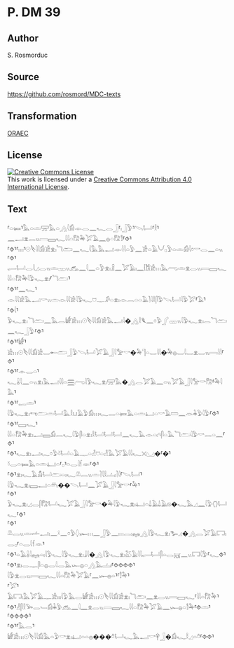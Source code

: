 # P. DM 39

## Author

S. Rosmorduc

## Source

https://github.com/rosmord/MDC-texts

## Transformation

[ORAEC](https://oraec.github.io/)

## License

<a rel="license" href="http://creativecommons.org/licenses/by/4.0/"><img alt="Creative Commons License" style="border-width:0" src="https://i.creativecommons.org/l/by/4.0/88x31.png" /></a><br />This work is licensed under a <a rel="license" href="http://creativecommons.org/licenses/by/4.0/">Creative Commons Attribution 4.0 International License</a>.

## Text

⸢𓏏𓍃⸣𓅓𓏏𓏛𓈝𓅓𓏏𓂻𓇋𓀁𓁹𓂋𓈖𓆑𓂋𓃀⸢𓏤𓃀𓅱⸣𓌪𓂡⸢𓎛⸣𓈖𓂝𓁷𓂋𓏭𓇯𓈙𓆑𓇋𓇋𓏏𓀗𓅆𓅯𓄿𓈖𓐍𓏏𓀗𓀾⸢⯑⸣<br>
⸢⯑⸣⸢𓏥⸣𓇳𓌸𓇋𓇋𓀁𓀀𓁷𓏤𓆓𓂧𓈖𓆑𓇋𓅓𓅓𓂝𓁹𓇋𓇋𓏏𓅱𓈖𓀀𓏏𓄿𓄋𓊪𓅱𓏏𓏛𓀁𓇋𓏌𓎡𓂋𓈖𓏏𓏭<br>
⸢⯑⸣𓂷𓂡𓂋𓇋𓈎𓂋𓏭𓏛𓊔𓏭𓃹𓈖𓇋𓈖𓏏𓅱𓁷𓏤𓏎𓈖𓅯𓄿𓏤𓈖𓀨𓀀𓏥𓅓𓂺𓏛𓁷𓂋𓏭𓇯𓈙𓆑𓇋𓇋𓏏𓀗𓅆𓇋𓅱𓆑𓁷𓏤⸢𓆓𓂧⸣<br>
⸢⯑⸣⸢𓈖𓆑⸣𓁹𓇋𓇋𓀀𓅓𓂝𓎡𓏭𓏛𓁹𓇋𓇋𓀀𓇋𓅱𓆑𓈞𓊃𓀔𓏏𓁷𓏤𓁹𓂋𓏏𓏏𓄿𓍘𓇋𓎛𓋴𓅱𓌪𓂡𓇋𓅱𓅯⸢𓄿⸣<br>
⸢⯑𓇋⸣𓅱𓆑𓁷𓏤𓆓𓂧𓈖𓅓𓂋𓀎𓀀𓏥𓇳𓌸𓇋𓇋𓀁𓀀𓅓𓂝𓇋�𓂻𓎛𓆰𓈖𓏌𓅱𓂾𓊔𓏭𓇋𓅱𓆑𓁷𓏤𓂋𓆓𓂧𓈖𓆑𓃀𓅱⸢⯑⸣<br>
⸢⯑⸣⸢𓀎⸣𓀀𓏥𓇳𓌸𓇋𓇋𓀁𓀀𓂋𓄡𓂧𓃀𓅱𓌪𓂡𓅯𓄿𓃀𓇋𓅡𓎡�𓅆𓊹𓏏𓂋𓇋𓇋�𓅆𓐍𓂋𓇋𓂋𓁷𓂋𓏭𓇯𓇋𓇋⸢⯑⸣<br>
⸢⯑⸣⸢𓁹𓂋𓏏⸣𓆑𓏇𓇋𓈖𓏏𓏭𓁷𓏤𓅓𓂝𓇋𓇋𓏏𓈗𓂺𓇋𓅱𓆑𓁷𓏤𓈝𓅓�𓂻𓂋𓅯𓄿𓈖𓏏𓏭𓅯𓄿𓃀𓇋𓅡𓎡𓀗⸢𓅆𓇋𓅓⸣<br>
⸢⯑⸣⸢𓉻𓏛⸣𓇋𓅱𓆑𓁷𓏤𓄞𓂧𓏛𓂡𓅓𓎛𓂓𓄿𓅱𓀁𓏥𓆑𓂋𓏏𓍃𓅓𓏏𓏛𓂞𓏏𓎡𓄿𓏠𓈖𓁺𓇓𓅱𓇋𓅱⸢⯑⸣<br>
⸢⯑⸣⸢𓈙𓆑⸣𓇋𓇋𓏏𓀗𓅆𓁷𓏤𓂝𓈙𓀁𓂋𓆑𓇋𓅱𓋴𓏏𓁷𓏤𓎛𓂡𓂡𓂡𓈖𓆑𓅓𓁹𓏏𓏤𓄹𓋴𓏏𓅓𓆓𓂧𓇋𓅱𓎡𓂋𓏏𓈖⸢⯑⸣<br>
⸢⯑⸣𓆑𓁷𓏤𓂝𓆑𓏌𓅱𓍱𓂡𓏏𓄿𓊃𓏏𓁐𓈞𓏏𓁐𓅓𓅯𓄿𓇋𓇋𓆑𓏴𓈋�⸢�⸣𓍱𓂋𓏏𓍃𓅓𓏏𓏛𓂞𓏏⸢𓊪⸣𓏏𓂋𓇋𓆳𓁺⸢⯑⸣<br>
⸢⯑⸣𓁷𓏤𓆑𓄿𓀋𓂡𓂧𓏏𓏤𓆑𓌨𓂋𓏭𓏛𓍘𓇋𓎛𓐟𓏤𓍘𓇋⸢𓌪𓂡⸣𓇋𓅱𓆑𓁷𓏤𓈙𓂝𓏏𓄦��𓌪𓂡𓈖𓅯𓄿𓃀𓇋𓅡𓎡⸢𓅆⸣<br>
⸢⯑⸣𓅱𓆑𓁷𓏤𓈎𓂋𓋴𓀗𓂡𓆑𓅯𓄿𓃀𓇋𓅡𓎡�𓅆𓇋𓅱𓆑𓁷𓏤𓂞𓏏𓍑𓄿𓍑𓄿𓁶�𓆑𓅓𓈎𓈖𓇋𓅱𓂘𓂡𓆑⸢⯑⸣<br>
⸢⯑⸣𓌨𓂋𓏭𓏛𓌡𓂝𓏤𓈖𓍲𓈖𓏌𓅱𓆭𓆱𓏥𓈖𓃀𓅱𓈖𓏥𓂋𓏤𓈐𓂻𓇋𓅱𓆑𓁷𓏤𓅧𓈎�𓂻𓂋𓅯𓄿𓉐𓏤𓂋𓊪⸢𓏏𓂋𓇋𓆳𓁺⸣<br>
⸢⯑⸣𓏏𓄿𓏇𓇋𓈐𓏏𓏤𓇋𓅱𓆑𓇋𓅱𓆑𓁷𓏤𓇍𓇋�𓂻𓇋𓅱𓆑𓁷𓏤𓅷𓄿𓇋𓇋𓂷𓂡𓋴𓏏𓂋𓄚𓈖𓏭𓉐𓇋𓅱⸢𓆑⯑⸣<br>
⸢⯑⸣𓁷𓏤𓂋𓊃𓋴𓏏𓐍𓂋𓇋𓂋𓅓𓆱𓐍𓏏𓂻𓅓𓐟𓏤⸢⯑⯑⯑⯑⸣𓇋𓅱𓁷𓂋𓏭𓇯𓈙𓆑𓇋𓇋𓏏𓀗𓅆𓅯𓄿⸢𓈖𓆱𓐍𓏏⸣⸢𓀾𓅆⸣<br>
⸢𓅯⸣𓄿𓉐𓏤𓅓𓅯𓄿𓊃𓀀𓏤𓏤𓏤𓇋𓅱𓅓𓂋𓀎𓀀𓏥𓇳𓌸𓇋𓇋𓀁𓀀𓁷𓏤𓆓𓂧𓈖𓁷𓂋𓏭𓇯𓈙𓆑⸢𓇋𓇋𓏏𓀗𓅆⸣<br>
⸢⯑⸣𓁐𓋴𓎛𓅨𓂋𓄑𓀁𓇓𓅱𓃹𓈖𓇋𓈖𓁷𓂋𓏭𓇯𓈙𓆑𓇋𓇋𓏏𓀗𓅆𓅯𓄿𓈖𓆱𓐍𓏏𓀾𓅆⸢⯑𓏛⸣⸢⯑⯑⯑⯑⸣<br>
⸢⯑⸣⸢𓅓𓂋⸣𓀎𓀀𓏥𓇳𓌸𓇋𓇋𓀁𓅓𓏏𓅱𓎡𓁷𓏤𓂞𓏏𓏏𓐍���𓏊𓂡𓆑𓅓𓂝𓎡𓋁𓃀�𓀁𓆑𓎛𓈎𓏏𓏊⸢⯑⯑⸣<br>
<br>
<br>
